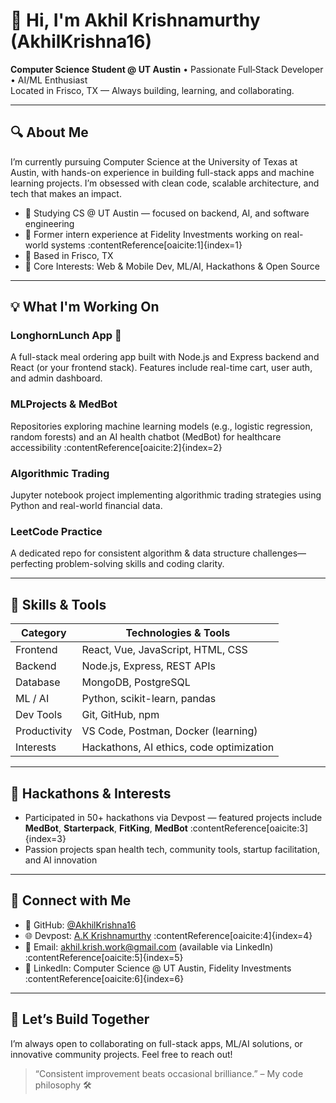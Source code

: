 # 👋 Hi, I'm Akhil Krishnamurthy (AkhilKrishna16)

**Computer Science Student @ UT Austin** • Passionate Full‑Stack Developer • AI/ML Enthusiast  
Located in Frisco, TX — Always building, learning, and collaborating.

---

## 🔍 About Me

I’m currently pursuing Computer Science at the University of Texas at Austin, with hands-on experience in building full-stack apps and machine learning projects. I’m obsessed with clean code, scalable architecture, and tech that makes an impact.

- 🏫 Studying CS @ UT Austin — focused on backend, AI, and software engineering  
- 💼 Former intern experience at Fidelity Investments working on real-world systems :contentReference[oaicite:1]{index=1}  
- 📍 Based in Frisco, TX  
- 🧠 Core Interests: Web & Mobile Dev, ML/AI, Hackathons & Open Source

---

## 💡 What I'm Working On

### LonghornLunch App 🥗  
A full-stack meal ordering app built with Node.js and Express backend and React (or your frontend stack). Features include real-time cart, user auth, and admin dashboard.

### MLProjects & MedBot  
Repositories exploring machine learning models (e.g., logistic regression, random forests) and an AI health chatbot (MedBot) for healthcare accessibility :contentReference[oaicite:2]{index=2}

### Algorithmic Trading  
Jupyter notebook project implementing algorithmic trading strategies using Python and real-world financial data.

### LeetCode Practice  
A dedicated repo for consistent algorithm & data structure challenges—perfecting problem-solving skills and coding clarity.

---

## 🧰 Skills & Tools

| Category         | Technologies & Tools                                   |
|------------------|---------------------------------------------------------|
| Frontend         | React, Vue, JavaScript, HTML, CSS                      |
| Backend          | Node.js, Express, REST APIs                            |
| Database         | MongoDB, PostgreSQL                                     |
| ML / AI          | Python, scikit-learn, pandas                            |
| Dev Tools        | Git, GitHub, npm                                        |
| Productivity     | VS Code, Postman, Docker (learning)                     |
| Interests        | Hackathons, AI ethics, code optimization                |

---

## 🏅 Hackathons & Interests

- Participated in 50+ hackathons via Devpost — featured projects include **MedBot**, **Starterpack**, **FitKing**, **MedBot** :contentReference[oaicite:3]{index=3}  
- Passion projects span health tech, community tools, startup facilitation, and AI innovation

---

## 📎 Connect with Me

- 🐙 GitHub: [@AkhilKrishna16](https://github.com/AkhilKrishna16)  
- 🌐 Devpost: [A.K Krishnamurthy](https://devpost.com/akhil-krishnamurthy2006) :contentReference[oaicite:4]{index=4}  
- 📧 Email: akhil.krish.work@gmail.com (available via LinkedIn) :contentReference[oaicite:5]{index=5}  
- 🔗 LinkedIn: Computer Science @ UT Austin, Fidelity Investments :contentReference[oaicite:6]{index=6}

---

## 🚀 Let’s Build Together

I’m always open to collaborating on full-stack apps, ML/AI solutions, or innovative community projects. Feel free to reach out!

> “Consistent improvement beats occasional brilliance.” – My code philosophy 🛠️
